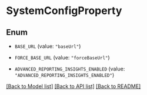 # SystemConfigProperty

## Enum


* `BASE_URL` (value: `"baseUrl"`)

* `FORCE_BASE_URL` (value: `"forceBaseUrl"`)

* `ADVANCED_REPORTING_INSIGHTS_ENABLED` (value: `"ADVANCED_REPORTING_INSIGHTS_ENABLED"`)


[[Back to Model list]](../README.md#documentation-for-models) [[Back to API list]](../README.md#documentation-for-api-endpoints) [[Back to README]](../README.md)


